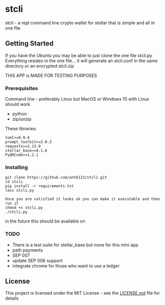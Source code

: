 # stcli
stcli - a repl command line crypto wallet for stellar that is simple and all in one file

## Getting Started
If you have the Ubuntu you may be able to just clone the one file stcli.py
Everything resides in the one file... it will generate an stcli.conf in the same
directory or an encrypted stcli.zip


THIS APP is MADE FOR TESTING PURPOSES


### Prerequisites
Command line - preferably Linux but MacOS or Windows 10 with Linux should work
* python
* zip/unzip

These libraries:
```
toml>=0.9.4
prompt_toolkit>=2.0.3
requests>=2.13.0
stellar_base>=0.1.6
PyQRCode>=1.2.1
```

### Installing

```
git clone https://github.com/antb123/stcli.git
cd stcli
pip install -r requirements.txt
less stcli.py

Once you are satisfied it looks ok you can make it executable and then run it
chmod +x stcli.py
./stcli.py
```

in the future this should be available on 

### TODO

* There is a test suite for stellar_base but none for this mini app
* path payments
* SEP 007
* update SEP 006 support
* integrate chrome for those who want to use a ledger




## License

This project is licensed under the MIT License - see the [LICENSE.md](LICENSE.md) file for details









